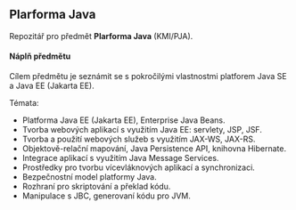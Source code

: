 ## Plarforma Java

Repozitář pro předmět **Plarforma Java** (KMI/PJA).


####  Náplň předmětu
Cílem předmětu je seznámit se s pokročilými vlastnostmi platforem Java SE a Java EE (Jakarta EE).

Témata:
- Platforma Java EE (Jakarta EE), Enterprise Java Beans.
- Tvorba webových aplikací s využitím Java EE: servlety, JSP, JSF.
- Tvorba a použití webových služeb s využitím JAX-WS, JAX-RS.
- Objektově-relační mapování, Java Persistence API, knihovna Hibernate.
- Integrace aplikací s využitím Java Message Services.
- Prostředky pro tvorbu vícevláknových aplikací a synchronizaci.
- Bezpečnostní model platformy Java.
- Rozhraní pro skriptování a překlad kódu.
- Manipulace s JBC, generovaní kódu pro JVM.
